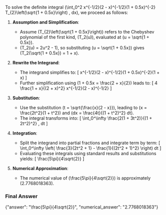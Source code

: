To solve the definite integral \(\int_0^2 x^{-1/2}(2 - x)^{-1/2}(1 + 0.5x)^{-2} T_{2}\left(\sqrt{1 + 0.5x}\right) \, dx\), we proceed as follows:

1. **Assumption and Simplification**:
   - Assume \(T_{2}\left(\sqrt{1 + 0.5x}\right)\) refers to the Chebyshev polynomial of the first kind, \(T_2(u)\), evaluated at \(u = \sqrt{1 + 0.5x}\).
   - \(T_2(u) = 2u^2 - 1\), so substituting \(u = \sqrt{1 + 0.5x}\) gives \(T_2(\sqrt{1 + 0.5x}) = 1 + x\).

2. **Rewrite the Integrand**:
   - The integrand simplifies to:
     \[
     x^{-1/2}(2 - x)^{-1/2}(1 + 0.5x)^{-2}(1 + x)
     \]
   - Further simplification using \(1 + 0.5x = \frac{2 + x}{2}\) leads to:
     \[
     4 \frac{1 + x}{(2 + x)^2} x^{-1/2}(2 - x)^{-1/2}
     \]

3. **Substitution**:
   - Use the substitution \(t = \sqrt{\frac{x}{2 - x}}\), leading to \(x = \frac{2t^2}{1 + t^2}\) and \(dx = \frac{4t}{(1 + t^2)^2} dt\).
   - The integral transforms into:
     \[
     \int_0^\infty \frac{2(1 + 3t^2)}{(1 + 2t^2)^2} \, dt
     \]

4. **Integration**:
   - Split the integrand into partial fractions and integrate term by term:
     \[
     \int_0^\infty \left( \frac{3}{2t^2 + 1} - \frac{1}{(2t^2 + 1)^2} \right) dt
     \]
   - Evaluating these integrals using standard results and substitutions yields:
     \[
     \frac{5\pi}{4\sqrt{2}}
     \]

5. **Numerical Approximation**:
   - The numerical value of \(\frac{5\pi}{4\sqrt{2}}\) is approximately \(2.7768018363\).

### Final Answer
{"answer": "\\frac{5\\pi}{4\\sqrt{2}}", "numerical_answer": "2.7768018363"}